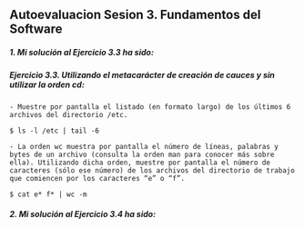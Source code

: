 ## Autoevaluacion Sesion 3. Fundamentos del Software

##### 1. Mi solución al Ejercicio 3.3 ha sido:

##### Ejercicio 3.3. Utilizando el metacarácter de creación de cauces y sin utilizar la orden cd:
	- Muestre por pantalla el listado (en formato largo) de los últimos 6 archivos del directorio /etc.

	$ ls -l /etc | tail -6

	- La orden wc muestra por pantalla el número de líneas, palabras y bytes de un archivo (consulta la orden man para conocer más sobre ella). Utilizando dicha orden, muestre por pantalla el número de caracteres (sólo ese número) de los archivos del directorio de trabajo que comiencen por los caracteres “e” o “f”.
	
    $ cat e* f* | wc -m





##### 2. Mi solución al Ejercicio 3.4 ha sido: